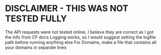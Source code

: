 # DISCLAIMER - THIS WAS NOT TESTED FULLY

The API requests were not tested online, I believe they are correct as I got the info from CF docs
Logging works, so I would suggest setting the logfile path before running anything else
For Domains, make a file that contains all your domains in separate lines
